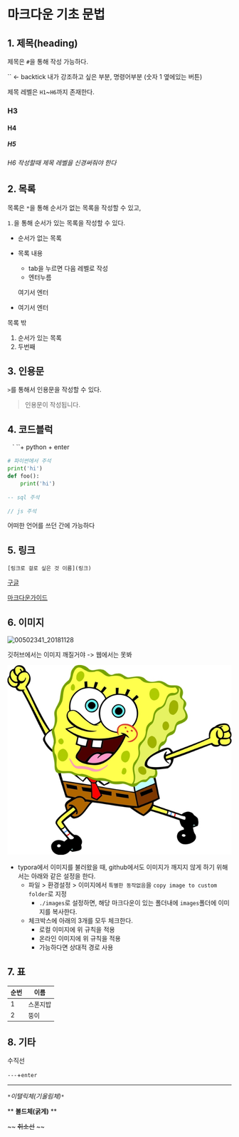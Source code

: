 # 마크다운 기초 문법

## 1. 제목(heading)

제목은 `#`을 통해 작성 가능하다.

`` <-  backtick 내가 강조하고 싶은 부분, 명령어부분 (숫자 1 옆에있는 버튼)

제목 레벨은 `H1`~`H6`까지 존재한다.

### H3

#### H4

##### H5

###### H6 작성할때 제목 레벨을 신경써줘야 한다

## 2. 목록

목록은 `*`을 통해 순서가 없는 목록을 작성할 수 있고,

`1.`을 통해 순서가 있는 목록을 작성할 수 있다.

* 순서가 없는 목록

* 목록 내용

  * tab을 누르면 다음 레벨로 작성
  * 엔터누름

  여기서 엔터

* 여기서 엔터

목록 밖

1. 순서가 있는 목록
2. 두번째

## 3. 인용문

`>`를 통해서 인용문을 작성할 수 있다.

> 인용문이 작성됩니다.

## 4. 코드블럭

` ` ` ``+ python + enter

```python
# 파이썬에서 주석
print('hi')
def foo():
    print('hi')
```

```sql
-- sql 주석
```

```javascript
// js 주석
```

어떠한 언어를 쓰던 간에 가능하다

## 5. 링크

`[링크로 걸로 싶은 것 이름](링크)`

[구글](https://google.com)

[마크다운가이드](https://guides.github.com/features/mastering-markdown/)

## 6. 이미지

![00502341_20181128](C:\Users\student\Desktop\00502341_20181128.jpg)

깃허브에서는 이미지 깨질거야 -> 웹에서는 못봐

![00502341_20181128](images/00502341_20181128.jpg)

* typora에서 이미지를 불러왔을 때, github에서도 이미지가 깨지지 않게 하기 위해서는 아래와 같은 설정을 한다.
  * 파일 > 환경설정 > 이미지에서 `특별한 동작없음`을 `copy image to custom folder`로 지정
    * `./images`로 설정하면,  해당 마크다운이 있는 폴더내에 `images`폴더에 이미지를 복사한다.
  * 체크박스에 아래의 3개를 모두 체크한다.
    * 로컬 이미지에 위 규칙을 적용
    * 온라인 이미지에 위 규칙을 적용
    * 가능하다면 상대적 경로 사용

## 7. 표

| 순번 | 이름     |
| ---- | -------- |
| 1    | 스폰지밥 |
| 2    | 뚱이     |

## 8. 기타

수직선

`---`+`enter`

---

`*`*이탤릭체(기울림체)*`*`

** **볼드체(굵게)** **

~~ ~~취소선~~ ~~

